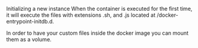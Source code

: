 Initializing a new instance
When the container is executed for the first time, it will execute the files with extensions .sh, and .js located at /docker-entrypoint-initdb.d.

In order to have your custom files inside the docker image you can mount them as a volume.